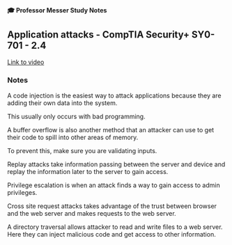 #### 🎓 Professor Messer Study Notes

## Application attacks - CompTIA Security+ SY0-701 - 2.4

[Link to video](https://youtu.be/yRSqIGjeb7s?si=E2A4iOMb8roRpMv-)

### Notes

A code injection is the easiest way to attack applications because they are adding their own data into the system.

This usually only occurs with bad programming.

A buffer overflow is also another method that an attacker can use to get their code to spill into other areas of memory.

To prevent this, make sure you are validating inputs.

Replay attacks take information passing between the server and device and replay the information later to the server to gain access. 

Privilege escalation is when an attack finds a way to gain access to admin privileges. 

Cross site request attacks takes advantage of the trust between browser and the web server and makes requests to the web server. 

A directory traversal allows attacker to read and write files to a web server. Here they can inject malicious code and get access to other information. 

